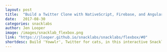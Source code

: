 ```yaml
---
layout: post
title:  "Build a Twitter Clone with NativeScript, Firebase, and Angular"
date:   2017-08-30
categories: snacklabs
author: Jen Looper
image: /images/snacklab_flexbox.png
link: "https://jlooper.github.io/snacklabs/snacklabs/flexbox/#0"
shortdesc: Build 'Yowwlr', Twitter for cats, in this interactive Snacklab.
---
```

